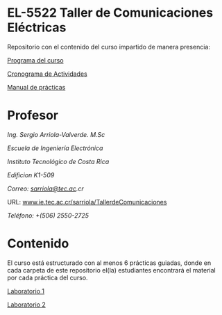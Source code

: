 # EL-5522 Taller de Comunicaciones Eléctricas
Repositorio con el contenido del curso impartido de manera presencia:

[Programa del curso](https://github.com/sercr0388/TCE_IE/blob/IISTCE2022/Programa%20del%20Curso/EL_5522_Programa_del_cursoTaller_de_Comunicaciones.pdf)

[Cronograma de Actividades](https://github.com/sercr0388/TCE_IE/blob/IISTCE2022/Cronograma%20de%20Trabajo/Cronograma_de_Actvidades.pdf)

[Manual de prácticas](https://github.com/sercr0388/TCE_IE/blob/IISTCE2022/Manual%20de%20Laboratorios/Manual_de_Laboratorio_Taller_de_Comunicaciones_Electricas_SAV.pdf)

# Profesor
_Ing. Sergio Arriola-Valverde. M.Sc_

_Escuela de Ingeniería Electrónica_

_Instituto Tecnológico de Costa Rica_

_Edificion K1-509_

_Correo: sarriola@tec.ac.cr_

URL: www.ie.tec.ac.cr/sarriola/TallerdeComunicaciones

_Teléfono: +(506) 2550-2725_

# Contenido

El curso está estructurado con al menos 6 prácticas guiadas, donde en cada carpeta de este repositorio el(la) estudiantes encontrará el material por cada práctica del curso.

[Laboratorio 1](https://github.com/sercr0388/TCE_IE/tree/ISTCE2023/Laboratorio%201)

[Laboratorio 2](https://github.com/sercr0388/TCE_IE/tree/ISTCE2023/Laboratorio%201)




